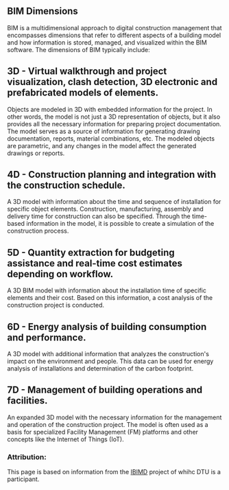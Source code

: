 ## BIM Dimensions

BIM is a multidimensional approach to digital construction management that encompasses dimensions that refer to different aspects of a building model and how information is stored, managed, and visualized within the BIM software. The dimensions of BIM typically include:​

## 3D - Virtual walkthrough and project visualization, clash detection, 3D electronic and prefabricated models of elements.​
Objects are modeled in 3D with embedded information for the project. In other words, the model is not just a 3D representation of objects, but it also provides all the necessary information for preparing project documentation. The model serves as a source of information for generating drawing documentation, reports, material combinations, etc. The modeled objects are parametric, and any changes in the model affect the generated drawings or reports.​

## 4D - Construction planning and integration with the construction schedule.​
A 3D model with information about the time and sequence of installation for specific object elements. Construction, manufacturing, assembly and delivery time for construction can also be specified. Through the time-based information in the model, it is possible to create a simulation of the construction process.​

## 5D - Quantity extraction for budgeting assistance and real-time cost estimates depending on workflow.​
A 3D BIM model with information about the installation time of specific elements and their cost. Based on this information, a cost analysis of the construction project is conducted.​
​
## 6D - Energy analysis of building consumption and performance.​
A 3D model with additional information that analyzes the construction's impact on the environment and people. This data can be used for energy analysis of installations and determination of the carbon footprint.​

## 7D - Management of building operations and facilities.​
An expanded 3D model with the necessary information for the management and operation of the construction project. The model is often used as a basis for specialized Facility Management (FM) platforms and other concepts like the Internet of Things (IoT).

### Attribution:
This page is based on information from the [IBIMD](https://www.ct.upt.ro/IBIMD/) project of whihc DTU is a participant.

